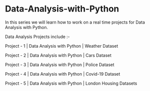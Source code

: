 # Data-Analysis-with-Python
In this series we will learn how to work on a real time projects for Data Analysis with Python.

Data Analysis Projects include :- 

Project - 1 | Data Analysis with Python | Weather Dataset

Project - 2 | Data Analysis with Python | Cars Dataset

Project - 3 | Data Analysis with Python | Police Dataset

Project - 4 | Data Analysis with Python | Covid-19 Dataset

Project - 5 | Data Analysis with Python | London Housing Datasets
